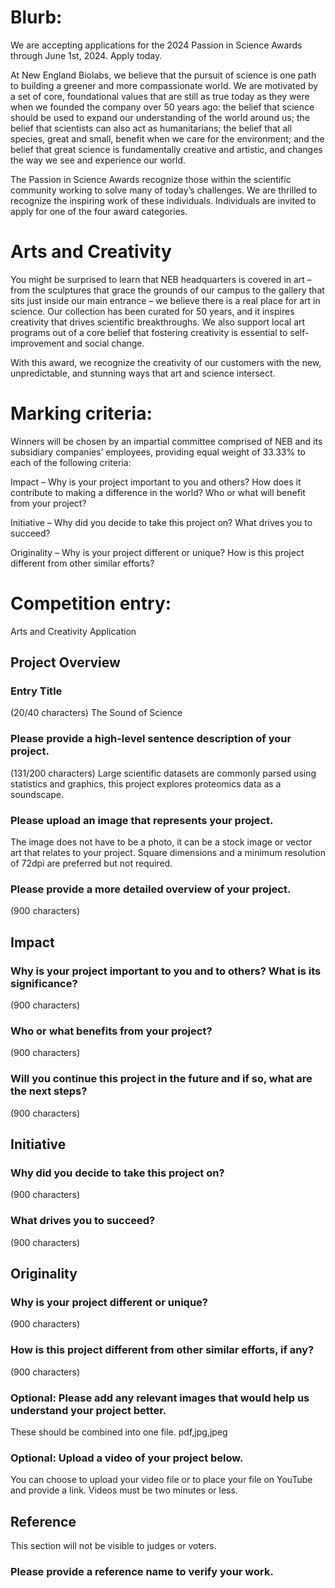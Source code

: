 # Blurb:

We are accepting applications for the 2024 Passion in Science Awards through June 1st, 2024. Apply today.

At New England Biolabs, we believe that the pursuit of science is one path to building a greener and more compassionate world.
We are motivated by a set of core, foundational values that are still as true today as they were when we founded the company over 50 years ago: the belief that science should be used to expand our understanding of the world around us; the belief that scientists can also act as humanitarians; the belief that all species, great and small, benefit when we care for the environment; and the belief that great science is fundamentally creative and artistic, and changes the way we see and experience our world.

The Passion in Science Awards recognize those within the scientific community working to solve many of today’s challenges.
We are thrilled to recognize the inspiring work of these individuals.
Individuals are invited to apply for one of the four award categories.

# Arts and Creativity

You might be surprised to learn that NEB headquarters is covered in art – from the sculptures that grace the grounds of our campus to the gallery that sits just inside our main entrance – we believe there is a real place for art in science.
Our collection has been curated for 50 years, and it inspires creativity that drives scientific breakthroughs.
We also support local art programs out of a core belief that fostering creativity is essential to self-improvement and social change.

With this award, we recognize the creativity of our customers with the new, unpredictable, and stunning ways that art and science intersect.

# Marking criteria:

Winners will be chosen by an impartial committee comprised of NEB and its subsidiary companies’ employees, providing equal weight of 33.33% to each of the following criteria:

Impact – Why is your project important to you and others? How does it contribute to making a difference in the world? Who or what will benefit from your project?

Initiative – Why did you decide to take this project on? What drives you to succeed?

Originality – Why is your project different or unique? How is this project different from other similar efforts?
	
# Competition entry:
Arts and Creativity Application

## Project Overview

### Entry Title
(20/40 characters)
The Sound of Science

### Please provide a high-level sentence description of your project.
(131/200 characters)
Large scientific datasets are commonly parsed using statistics and graphics, this project explores proteomics data as a soundscape.

### Please upload an image that represents your project.
The image does not have to be a photo, it can be a stock image or vector art that relates to your project. Square dimensions and a minimum resolution of 72dpi are preferred but not required.

### Please provide a more detailed overview of your project.
(900 characters)

## Impact

### Why is your project important to you and to others? What is its significance?
(900 characters)

### Who or what benefits from your project?
(900 characters)

### Will you continue this project in the future and if so, what are the next steps?
(900 characters)

## Initiative

### Why did you decide to take this project on?
(900 characters)

### What drives you to succeed?
(900 characters)

## Originality

### Why is your project different or unique?
(900 characters)

### How is this project different from other similar efforts, if any?
(900 characters)

### Optional: Please add any relevant images that would help us understand your project better.
These should be combined into one file.
pdf,jpg,jpeg

### Optional: Upload a video of your project below.
You can choose to upload your video file or to place your file on YouTube and provide a link. 
Videos must be two minutes or less.

## Reference
This section will not be visible to judges or voters.

### Please provide a reference name to verify your work.

